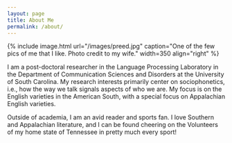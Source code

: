 ```yaml
---
layout: page
title: About Me
permalink: /about/
---
```


{% include image.html url="/images/preed.jpg" caption="One of the few pics of me that I like. Photo credit to my wife." width=350 align="right" %}

I am a post-doctoral researcher in the Language Processing Laboratory in the Department
of Communication Sciences and Disorders at the University of South Carolina. My research
interests primarily center on sociophonetics, i.e., how the way we talk signals aspects of
who we are. My focus is on the English varieties in the American South, with a special 
focus on Appalachian English varieties.

Outside of academia, I am an avid reader and sports fan. I love Southern and Appalachian
literature, and I can be found cheering on the Volunteers of my home state of Tennessee
in pretty much every sport!